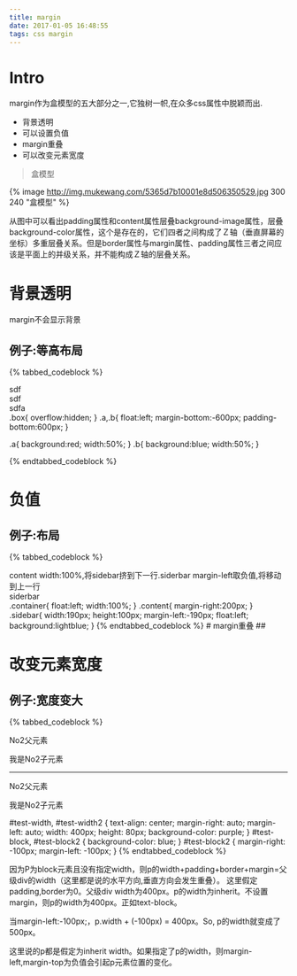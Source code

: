 ```yaml
---
title: margin
date: 2017-01-05 16:48:55
tags: css margin
---
```


# Intro
margin作为盒模型的五大部分之一,它独树一帜,在众多css属性中脱颖而出.
* 背景透明
* 可以设置负值
* margin重叠
* 可以改变元素宽度


> 盒模型

{% image http://img.mukewang.com/5365d7b10001e8d506350529.jpg 300 240 "盒模型" %}

从图中可以看出padding属性和content属性层叠background-image属性，层叠background-color属性，这个是存在的，它们四者之间构成了Ｚ轴（垂直屏幕的坐标）多重层叠关系。但是border属性与margin属性、padding属性三者之间应该是平面上的并级关系，并不能构成Ｚ轴的层叠关系。



# 背景透明
margin不会显示背景

## 例子:等高布局

{% tabbed_codeblock %}
  <!-- tab html -->
<div class="box">
  <div class="a">sdf<br/>sdf</div>
  <div class="b">sdfa</div>
</div>
  <!-- endtab -->
  <!-- tab css -->
.box{
  overflow:hidden;
}
.a,.b{
  float:left;
  margin-bottom:-600px;
  padding-bottom:600px;
}

.a{
  background:red;
  width:50%;
}
.b{
  background:blue;
  width:50%;
}
  <!-- endtab -->
{% endtabbed_codeblock %}

# 负值
## 例子:布局

{% tabbed_codeblock %}
  <!-- tab html -->
<div class='container'>
  <div class="content">content width:100%,将sidebar挤到下一行.siderbar margin-left取负值,将移动到上一行</div>
</div>
<div class='sidebar'>siderbar</div>
  <!-- endtab -->
  <!-- tab css -->
.container{
  float:left;
  width:100%;
}
.content{
  margin-right:200px;
}
.sidebar{
  width:190px;
  height:100px;
  margin-left:-190px;
  float:left;
  background:lightblue;
}
  <!-- endtab -->
{% endtabbed_codeblock %}
# margin重叠
##

# 改变元素宽度
## 例子:宽度变大

{% tabbed_codeblock %}
  <!-- tab html -->
<div id="test-width">No2父元素
    <p id="test-block">我是No2子元素 </p>
</div>
<hr />
<div id="test-width2">No2父元素
    <p id="test-block2">我是No2子元素 </p>
</div>
  <!-- endtab -->
  <!-- tab css -->
#test-width, #test-width2 {
    text-align: center;
    margin-right: auto;
    margin-left: auto;
    width: 400px;
    height: 80px;
    background-color: purple;
}
#test-block, #test-block2 {
    background-color: blue;
}
#test-block2 {
    margin-right: -100px;
    margin-left: -100px;
}
  <!-- endtab -->
{% endtabbed_codeblock %}

因为P为block元素且没有指定width，则p的width+padding+border+margin=父级div的width（这里都是说的水平方向,垂直方向会发生重叠）。
这里假定padding,border为0。父级div width为400px。p的width为inherit。不设置margin，则p的width为400px。正如text-block。

当margin-left:-100px;，p.width + (-100px) = 400px。So, p的width就变成了500px。

这里说的p都是假定为inherit width。如果指定了p的width，则margin-left,margin-top为负值会引起p元素位置的变化。
